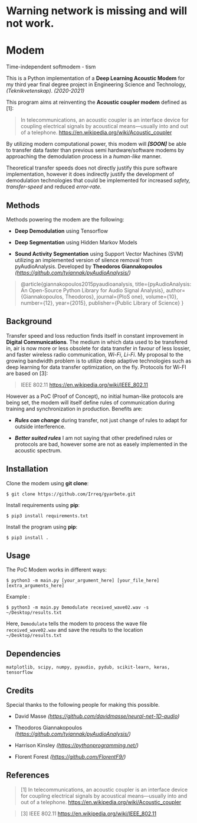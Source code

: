 # Warning network is missing and will not work.

# Modem

Time-independent softmodem - tism

This is a Python implementation of a **Deep Learning Acoustic Modem** for my third year final degree project in Engineering Science and Technology, *(Teknikvetenskap)*. *(2020-2021)*

This program aims at reinventing the **Acoustic coupler modem** defined as [1]:

> In telecommunications, an acoustic coupler is an interface device for coupling electrical signals by acoustical means—usually into and out of a telephone. https://en.wikipedia.org/wiki/Acoustic_coupler

By utilizing modern computational power, this modem will ***[SOON]*** be able to transfer data faster than previous semi hardware/software modems by approaching the demodulation process in a *human-like* manner.

Theoretical transfer speeds does not directly justify this pure software implementation, however it does indirectly justify the development of demodulation technologies that could be implemented for increased *safety, transfer-speed* and reduced *error-rate*.

## Methods
Methods powering the modem are the following:

* **Deep Demodulation** using Tensorflow

* **Deep Segmentation** using Hidden Markov Models

* **Sound Activity Segmentation** using Support Vector Machines (SVM) utilizing an implemented version of silence removal from pyAudioAnalysis. Developed by **Theodoros Giannakopoulos** *(https://github.com/tyiannak/pyAudioAnalysis/)*
> @article{giannakopoulos2015pyaudioanalysis,
    title={pyAudioAnalysis: An Open-Source Python Library for Audio Signal Analysis},
    author={Giannakopoulos, Theodoros},
    journal={PloS one},
    volume={10},
    number={12},
    year={2015},
    publisher={Public Library of Science}
  }

## Background

Transfer speed and loss reduction finds itself in constant improvement in **Digital Communications**. The medium in which data used to be transfered in, air is now more or less obsolete for data transfer in favour of less lossier, and faster wireless radio communication, *Wi-Fi*, *Li-Fi*. My proposal to the growing bandwidth problem is to utilize deep adaptive technologies such as deep learning for data transfer optimization, on the fly. Protocols for Wi-FI are based on [3]:

> IEEE 802.11 https://en.wikipedia.org/wiki/IEEE_802.11

However as a PoC (Proof of Concept), no initial human-like protocols are being set, the modem will itself define rules of communication during training and synchronization in production. Benefits are:

* ***Rules can change*** during transfer, not just change of rules to adapt for outside interference.

* ***Better suited rules*** I am not saying that other predefined rules or protocols are bad, however some are not as easely implemented in the acoustic spectrum.






## Installation

Clone the modem using **git clone**:

```
$ git clone https://github.com/Irreq/gyarbete.git
```

Install requirements using **pip**:

```
$ pip3 install requirements.txt
```

Install the program using **pip**:

```
$ pip3 install .
```




## Usage



The PoC Modem works in different ways:

```
$ python3 -m main.py [your_argument_here] [your_file_here] [extra_arguments_here]
```

Example :

```
$ python3 -m main.py Demodulate received_wave02.wav -s ~/Desktop/results.txt
```
Here, ```Demodulate``` tells the modem to process the wave file ```received_wave02.wav``` and save the results to the location ```~/Desktop/results.txt```

## Dependencies

    matplotlib, scipy, numpy, pyaudio, pydub, scikit-learn, keras, tensorflow


## Credits

Special thanks to the following people for making this possible.

* David Masse *(https://github.com/davidmasse/neural-net-1D-audio)*

* Theodoros Giannakopoulos *(https://github.com/tyiannak/pyAudioAnalysis/)*

* Harrison Kinsley *(https://pythonprogramming.net/)*

* Florent Forest *(https://github.com/FlorentF9/)*

## References

> [1] In telecommunications, an acoustic coupler is an interface device for coupling electrical signals by acoustical means—usually into and out of a telephone. https://en.wikipedia.org/wiki/Acoustic_coupler

> [3] IEEE 802.11 https://en.wikipedia.org/wiki/IEEE_802.11
